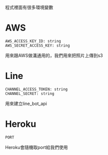 程式裡面有很多環境變數

# AWS
```
AWS_ACCESS_KEY_ID: string
AWS_SECRET_ACCESS_KEY: string
```
用來跟AWS做溝通用的，我們用來把照片上傳到s3

# Line
```
CHANNEL_ACCESS_TOKEN: string
CHANNEL_SECRET: string
```
用來建立line_bot_api

# Heroku
```
PORT
```
Heroku會隨機取port給我們使用